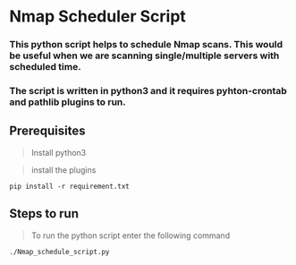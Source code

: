 


# Nmap Scheduler Script 
### This python script helps to schedule Nmap scans. This would be useful when we are scanning single/multiple servers with scheduled time.  

###  The script is written in **python3** and it requires **pyhton-crontab and pathlib** plugins to run. 


## Prerequisites

> Install python3 

> install the plugins 
   
```
pip install -r requirement.txt
```

## Steps to run 
> To run the python script enter the following command
```
./Nmap_schedule_script.py
```

